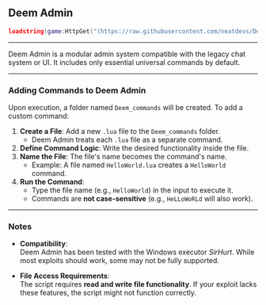 ## Deem Admin

```lua
loadstring(game:HttpGet("(https://raw.githubusercontent.com/neatdevs/Deem-Admin/refs/heads/main/admin.lua)"))()
```

---

Deem Admin is a modular admin system compatible with the legacy chat system or UI. It includes only essential universal commands by default.

---

### Adding Commands to Deem Admin

Upon execution, a folder named `Deem_commands` will be created. To add a custom command:

1. **Create a File**: Add a new `.lua` file to the `Deem_commands` folder.  
   - Deem Admin treats each `.lua` file as a separate command.
2. **Define Command Logic**: Write the desired functionality inside the file.
3. **Name the File**: The file's name becomes the command's name.  
   - Example: A file named `HelloWorld.lua` creates a `HelloWorld` command.  
4. **Run the Command**:  
   - Type the file name (e.g., `HelloWorld`) in the input to execute it.  
   - Commands are **not case-sensitive** (e.g., `HeLLoWoRLd` will also work).

---

### Notes

- **Compatibility**:  
  Deem Admin has been tested with the Windows executor *SirHurt*. While most exploits should work, some may not be fully supported.
  
- **File Access Requirements**:  
  The script requires **read and write file functionality**. If your exploit lacks these features, the script might not function correctly.

